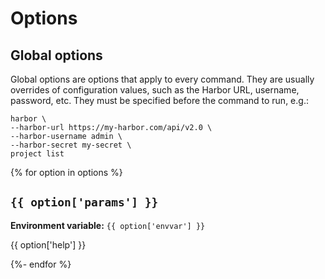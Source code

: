 # Options

## Global options

Global options are options that apply to every command. They are usually overrides of configuration values, such as the Harbor URL, username, password, etc. They must be specified before the command to run, e.g.:

```
harbor \
--harbor-url https://my-harbor.com/api/v2.0 \
--harbor-username admin \
--harbor-secret my-secret \
project list
```

{% for option in options %}
## `{{ option['params'] }}`

**Environment variable:** `{{ option['envvar'] }}`

{{ option['help'] }}

{%- endfor %}
